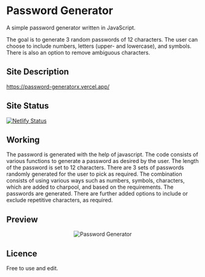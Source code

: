 # Password Generator

A simple password generator written in JavaScript.  
  
The goal is to generate 3 random passwords of 12 characters. The user can choose to include numbers, letters (upper- and lowercase), and symbols.
There is also an option to remove ambiguous characters.
  
## Site Description  

https://password-generatorx.vercel.app/

## Site Status
[![Netlify Status](https://api.netlify.com/api/v1/badges/c5d145f6-0c47-4e9f-bb08-4749e8700731/deploy-status)](https://app.netlify.com/sites/pass-genx/deploys)

## Working

The password is generated with the help of javascript. The code consists of various functions to generate a password as desired by the user.
The length of the password is set to 12 characters.
There are 3 sets of passwords randomly generated for the user to pick as required.
The combination consists of using various ways such as numbers, symbols, characters, which are added to charpool, and based on the requirements. The passwords are generated.
There are further added options to include or exclude repetitive characters, as required. 


## Preview

<p align="center">
  <img src="https://github.com/TechTronixx/PasswordGenerator/blob/master/S1.jpg" alt="Password Generator" />
</p>

## Licence

Free to use and edit.


